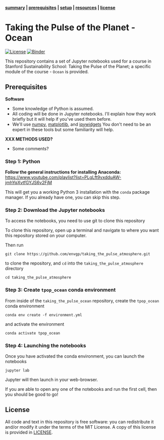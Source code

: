 
**[summary](#summary) | [prerequisites](#prerequisites) | [setup](#setup) | [resources](#resources) | [license](#license)**
# Taking the Pulse of the Planet - Ocean
[![License](https://img.shields.io/github/license/envgp/taking_the_pulse_ocean.svg)](https://github.com/envgp/taking_the_pulse_ocean/blob/main/LICENSE)
[![Binder](https://mybinder.org/badge_logo.svg)](https://mybinder.org/v2/gh/envgp/taking_the_pulse_ocean/HEAD)

This repository contains a set of Jupyter notebooks used for a course in Stanford Sustainability School: Taking the Pulse of the Planet; a specific module of the course - `Ocean` is provided.



## Prerequisites

**Software**

* Some knowledge of Python is assumed.
* All coding will be done in Jupyter notebooks. I'll explain how they work
  briefly but it will help if you've used them before.
* We'll use [numpy](https://numpy.org/), [matplotlib](https://matplotlib.org/), and
  [ipywidgets](https://ipywidgets.readthedocs.io/)
  You don't need to be an expert in these tools but some familiarity will help.

**XXX METHODS USED?**
* Some comments?

### Step 1: Python

**Follow the general instructions for installing Anaconda:** https://www.youtube.com/playlist?list=PLgLft9vxdduAW-jmhYqXvtfGYJS6v2FjM

This will get you a working Python 3 installation with the `conda` package
manager. If you already have one, you can skip this step.

### Step 2: Download the Jupyter notebooks

To access the notebooks, you need to use git to clone this repository

To clone this repository, open up a terminal and navigate to where you want this repository stored on your computer.

Then run
```
git clone https://github.com/envgp/taking_the_pulse_atmosphere.git
```
to clone the repository, and `cd` into the `taking_the_pulse_atmosphere` directory
```
cd taking_the_pulse_atmosphere
```

### Step 3: Create `tpop_ocean` conda environment

From inside of the `taking_the_pulse_ocean` repository, create the `tpop_ocean` conda environment
```
conda env create -f environment.yml
```
and activate the environment
```
conda activate tpop_ocean
```

### Step 4: Launching the notebooks

Once you have activated the conda environment, you can launch the notebooks
```
jupyter lab
```
Jupyter will then launch in your web-browser.

If you are able to open any one of the notebooks and run the first cell, then you should be good to go!

## License

All code and text in this repository is free software: you can redistribute it and/or
modify it under the terms of the MIT License.
A copy of this license is provided in [LICENSE](LICENSE).
